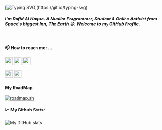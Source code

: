 [![Typing SVG](https://readme-typing-svg.herokuapp.com?multiline=true&lines=Assalamu+Alaikum+Wa+Rahmatullah+%F0%9F%91%8B.)](https://git.io/typing-svg)
##### I'm Rafid Al Haque. A Muslim Programmer, Student &amp; Online Activist from Space's biggest Inn, The Earth 😉. Welcome to my GitHub Profile.
<br>

#### 📫 How to reach me: ...<br/> 

  <a href="https://rafidalhaque.me"><img src="https://img.shields.io/badge/Website-rafidalhaque.me-black?style=for-the-badge&logo=Workplace" height=25></a>
  <a href="https://twitter.com/rafidalhaque"><img src="https://img.shields.io/badge/Twitter-@rafidalhaque-blue?style=for-the-badge&logo=twitter" height=25></a>
  <a href="https://t.me/rafidalhaque"><img src="https://img.shields.io/badge/Telegram-@rafidalhaque-blue?style=for-the-badge&logo=Telegram" height=25></a>

  <a href="mailto:rafidalhaque@protonmail.com"><img src="https://img.shields.io/badge/Email-rafidalhaque@protonmail.com-lightgrey?style=for-the-badge&logo=maildotru" height=25></a>
  <a href="https://www.linkedin.com/in/rafidalhaque/"><img src="https://img.shields.io/badge/LinkedIn-in/rafidalhaque-blue?style=for-the-badge&logo=LinkedIn" height=25></a>


#### My RoadMap
  
[![roadmap.sh](https://roadmap.sh/card/wide/670f5d4f791f57dd603419c1?variant=dark&roadmaps=full-stack%2Ctechnical-writer%2Capi-design)](https://roadmap.sh)


#### 📈 My Github Stats: ... <br>

![My GitHub stats](https://github-readme-stats.vercel.app/api?username=rafidalhaque&show_icons=true&theme=vue-dark)&nbsp;&nbsp;<br>
<!--   ![Top Langs](https://github-readme-stats.vercel.app/api/top-langs/?username=rafidalhaque&layout=compact) -->

